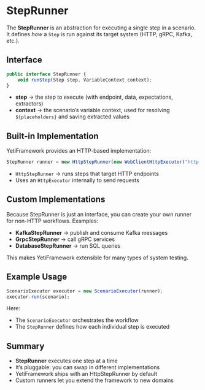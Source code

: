 # StepRunner

The **StepRunner** is an abstraction for executing a single step in a scenario.  
It defines *how* a `Step` is run against its target system (HTTP, gRPC, Kafka, etc.).

## Interface

```javascript
public interface StepRunner {
    void runStep(Step step, VariableContext context);
}
```

- **step** → the step to execute (with endpoint, data, expectations, extractors)
- **context** → the scenario’s variable context, used for resolving `${placeholders}` and saving extracted values

## Built-in Implementation

YetiFramework provides an HTTP-based implementation:

```javascript
StepRunner runner = new HttpStepRunner(new WebClientHttpExecutor("http://localhost:8080"));
```

- `HttpStepRunner` → runs steps that target HTTP endpoints
- Uses an `HttpExecutor` internally to send requests

## Custom Implementations

Because StepRunner is just an interface, you can create your own runner for non-HTTP workflows.
Examples:

- **KafkaStepRunner** → publish and consume Kafka messages
- **GrpcStepRunner** → call gRPC services
- **DatabaseStepRunner** → run SQL queries

This makes YetiFramework extensible for many types of system testing.

## Example Usage

```javascript
ScenarioExecutor executor = new ScenarioExecutor(runner);
executor.run(scenario);
```

Here:
- The `ScenarioExecutor` orchestrates the workflow
- The `StepRunner` defines how each individual step is executed

## Summary

- **StepRunner** executes one step at a time
- It’s pluggable: you can swap in different implementations
- YetiFramework ships with an HttpStepRunner by default
- Custom runners let you extend the framework to new domains